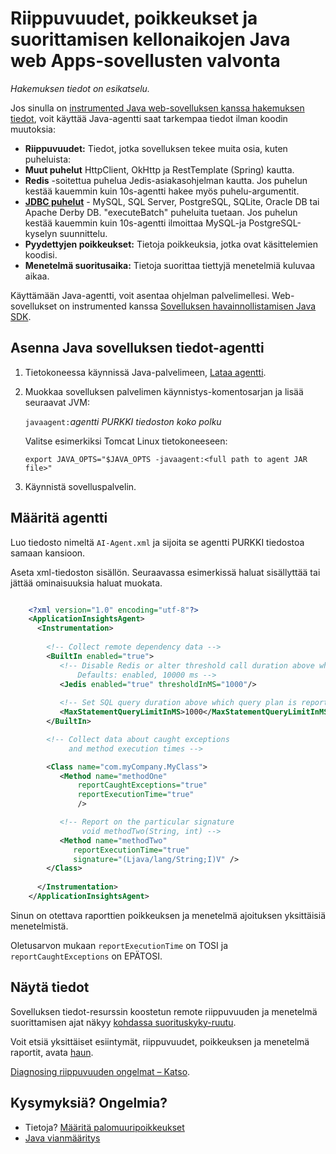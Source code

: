 <properties 
    pageTitle="Riippuvuudet, poikkeukset ja suorittamisen kellonaikojen Java web Apps-sovellusten valvonta" 
    description="Laajennettu Java-sivustoon ja sovelluksen havainnollistamisen seuranta" 
    services="application-insights" 
    documentationCenter="java"
    authors="alancameronwills" 
    manager="douge"/>

<tags 
    ms.service="application-insights" 
    ms.workload="tbd" 
    ms.tgt_pltfrm="ibiza" 
    ms.devlang="na" 
    ms.topic="article" 
    ms.date="08/24/2016" 
    ms.author="awills"/>
 
# <a name="monitor-dependencies-exceptions-and-execution-times-in-java-web-apps"></a>Riippuvuudet, poikkeukset ja suorittamisen kellonaikojen Java web Apps-sovellusten valvonta

*Hakemuksen tiedot on esikatselu.*

Jos sinulla on [instrumented Java web-sovelluksen kanssa hakemuksen tiedot][java], voit käyttää Java-agentti saat tarkempaa tiedot ilman koodin muutoksia:


* **Riippuvuudet:** Tiedot, jotka sovelluksen tekee muita osia, kuten puheluista:
 * **Muut puhelut** HttpClient, OkHttp ja RestTemplate (Spring) kautta.
 * **Redis** -soitettua puhelua Jedis-asiakasohjelman kautta. Jos puhelun kestää kauemmin kuin 10s-agentti hakee myös puhelu-argumentit.
 * **[JDBC puhelut](http://docs.oracle.com/javase/7/docs/technotes/guides/jdbc/)** - MySQL, SQL Server, PostgreSQL, SQLite, Oracle DB tai Apache Derby DB. "executeBatch" puheluita tuetaan. Jos puhelun kestää kauemmin kuin 10s-agentti ilmoittaa MySQL-ja PostgreSQL-kyselyn suunnittelu. 
* **Pyydettyjen poikkeukset:** Tietoja poikkeuksia, jotka ovat käsittelemien koodisi.
* **Menetelmä suoritusaika:** Tietoja suorittaa tiettyjä menetelmiä kuluvaa aikaa.

Käyttämään Java-agentti, voit asentaa ohjelman palvelimellesi. Web-sovellukset on instrumented kanssa [Sovelluksen havainnollistamisen Java SDK][java].

## <a name="install-the-application-insights-agent-for-java"></a>Asenna Java sovelluksen tiedot-agentti

1. Tietokoneessa käynnissä Java-palvelimeen, [Lataa agentti](https://aka.ms/aijavasdk).
2. Muokkaa sovelluksen palvelimen käynnistys-komentosarjan ja lisää seuraavat JVM:

    `javaagent:`*agentti PURKKI tiedoston koko polku*

    Valitse esimerkiksi Tomcat Linux tietokoneeseen:

    `export JAVA_OPTS="$JAVA_OPTS -javaagent:<full path to agent JAR file>"`


3. Käynnistä sovelluspalvelin.

## <a name="configure-the-agent"></a>Määritä agentti

Luo tiedosto nimeltä `AI-Agent.xml` ja sijoita se agentti PURKKI tiedostoa samaan kansioon.

Aseta xml-tiedoston sisällön. Seuraavassa esimerkissä haluat sisällyttää tai jättää ominaisuuksia haluat muokata. 

```XML

    <?xml version="1.0" encoding="utf-8"?>
    <ApplicationInsightsAgent>
      <Instrumentation>
        
        <!-- Collect remote dependency data -->
        <BuiltIn enabled="true">
           <!-- Disable Redis or alter threshold call duration above which arguments are sent.
               Defaults: enabled, 10000 ms -->
           <Jedis enabled="true" thresholdInMS="1000"/>
           
           <!-- Set SQL query duration above which query plan is reported (MySQL, PostgreSQL). Default is 10000 ms. -->
           <MaxStatementQueryLimitInMS>1000</MaxStatementQueryLimitInMS>
        </BuiltIn>

        <!-- Collect data about caught exceptions 
             and method execution times -->

        <Class name="com.myCompany.MyClass">
           <Method name="methodOne" 
               reportCaughtExceptions="true"
               reportExecutionTime="true"
               />

           <!-- Report on the particular signature
                void methodTwo(String, int) -->
           <Method name="methodTwo"
              reportExecutionTime="true"
              signature="(Ljava/lang/String;I)V" />
        </Class>
        
      </Instrumentation>
    </ApplicationInsightsAgent>

```

Sinun on otettava raporttien poikkeuksen ja menetelmä ajoituksen yksittäisiä menetelmistä.

Oletusarvon mukaan `reportExecutionTime` on TOSI ja `reportCaughtExceptions` on EPÄTOSI.

## <a name="view-the-data"></a>Näytä tiedot

Sovelluksen tiedot-resurssin koostetun remote riippuvuuden ja menetelmä suorittamisen ajat näkyy [kohdassa suorituskyky-ruutu][metrics]. 

Voit etsiä yksittäiset esiintymät, riippuvuudet, poikkeuksen ja menetelmä raportit, avata [haun][diagnostic]. 

[Diagnosing riippuvuuden ongelmat – Katso](app-insights-dependencies.md#diagnosis).



## <a name="questions-problems"></a>Kysymyksiä? Ongelmia?

* Tietoja? [Määritä palomuuripoikkeukset](app-insights-ip-addresses.md)
* [Java vianmääritys](app-insights-java-troubleshoot.md)



<!--Link references-->

[api]: app-insights-api-custom-events-metrics.md
[apiexceptions]: app-insights-api-custom-events-metrics.md#track-exception
[availability]: app-insights-monitor-web-app-availability.md
[diagnostic]: app-insights-diagnostic-search.md
[eclipse]: app-insights-java-eclipse.md
[java]: app-insights-java-get-started.md
[javalogs]: app-insights-java-trace-logs.md
[metrics]: app-insights-metrics-explorer.md
[usage]: app-insights-web-track-usage.md

 
